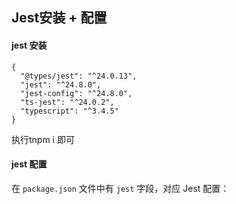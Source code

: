 ## Jest安装 + 配置



#### jest 安装



```
{
  "@types/jest": "^24.0.13",
  "jest": "^24.8.0",
  "jest-config": "^24.8.0",
  "ts-jest": "^24.0.2",
  "typescript": "^3.4.5"
}
```



执行tnpm i 即可



#### jest 配置



在 `package.json` 文件中有 `jest` 字段，对应 Jest 配置：

